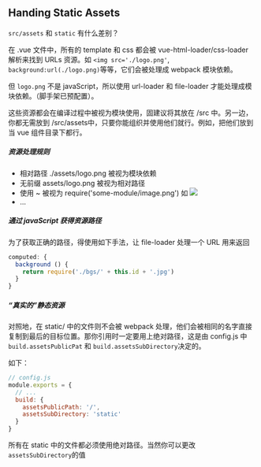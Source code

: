 ## Handing Static Assets

`src/assets` 和 `static` 有什么差别？

在 .vue 文件中，所有的 template 和 css 都会被 vue-html-loader/css-loader 解析来找到 URLs 资源。如 `<img src='./logo.png'`,
`background:url(./logo.png)`等等，它们会被处理成 webpack 模块依赖。

但 `logo.png` 不是 javaScript，所以使用 url-loader 和 file-loader 才能处理成模块依赖。（脚手架已预配置）。

这些资源都会在编译过程中被视为模块使用，固建议将其放在 /src 中。另一边，你都无需放到 /src/assets中，只要你能组织并使用他们就行。例如，把他们放到
当 vue 组件目录下都行。

##### 资源处理规则
* 相对路径 ./assets/logo.png 被视为模块依赖
* 无前缀 assets/logo.png 被视为相对路径
* 使用 ~ 被视为 require('some-module/image.png') 如 <img src="~assets/logo.png">
* ...

##### 通过 javaScript 获得资源路径
为了获取正确的路径，得使用如下手法，让 file-loader 处理一个 URL 用来返回
```js
computed: {
  background () {
    return require('./bgs/' + this.id + '.jpg')
  }
}
```

##### “真实的”静态资源
对照地，在 static/ 中的文件则不会被 webpack 处理，他们会被相同的名字直接复制到最后的目标位置。那你引用时一定要用上绝对路径，这是由 config.js
中 `build.assetsPublicPat` 和 `build.assetsSubDirectory`决定的。

如下：
```js
// config.js
module.exports = {
  // ...
  build: {
    assetsPublicPath: '/',
    assetsSubDirectory: 'static'
  }
}
```

所有在 static 中的文件都必须使用绝对路径。当然你可以更改 `assetsSubDirectory`的值